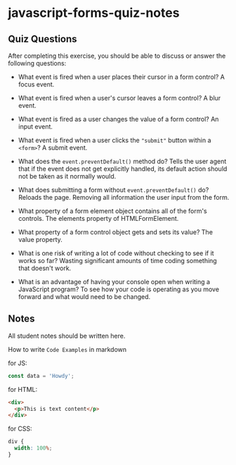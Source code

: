 # javascript-forms-quiz-notes

## Quiz Questions

After completing this exercise, you should be able to discuss or answer the following questions:

- What event is fired when a user places their cursor in a form control?
  A focus event.

- What event is fired when a user's cursor leaves a form control?
  A blur event.

- What event is fired as a user changes the value of a form control?
  An input event.

- What event is fired when a user clicks the `"submit"` button within a `<form>`?
  A submit event.

- What does the `event.preventDefault()` method do?
  Tells the user agent that if the event does not get explicitly handled, its default action should not be taken as it normally would.

- What does submitting a form without `event.preventDefault()` do?
  Reloads the page. Removing all information the user input from the form.

- What property of a form element object contains all of the form's controls.
  The elements property of HTMLFormElement.

- What property of a form control object gets and sets its value?
  The value property.

- What is one risk of writing a lot of code without checking to see if it works so far?
  Wasting significant amounts of time coding something that doesn't work.

- What is an advantage of having your console open when writing a JavaScript program?
  To see how your code is operating as you move forward and what would need to be changed.

## Notes

All student notes should be written here.

How to write `Code Examples` in markdown

for JS:

```javascript
const data = 'Howdy';
```

for HTML:

```html
<div>
  <p>This is text content</p>
</div>
```

for CSS:

```css
div {
  width: 100%;
}
```
